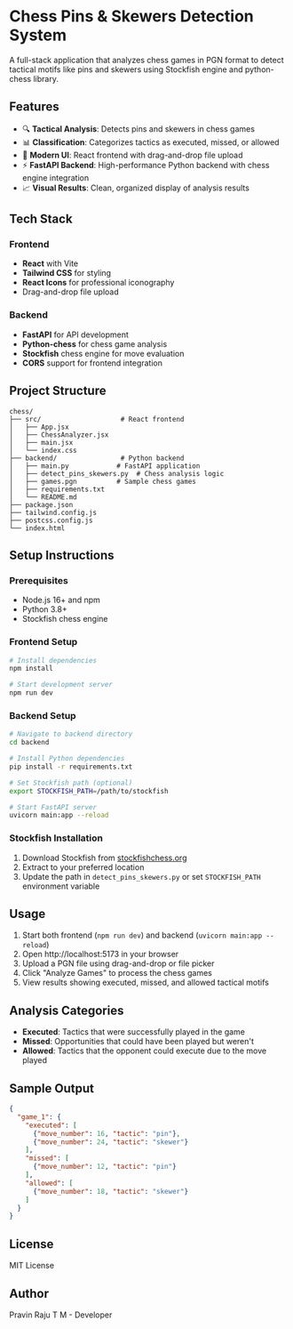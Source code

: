 # Chess Pins & Skewers Detection System

A full-stack application that analyzes chess games in PGN format to detect tactical motifs like pins and skewers using Stockfish engine and python-chess library.

## Features

- 🔍 **Tactical Analysis**: Detects pins and skewers in chess games
- 📊 **Classification**: Categorizes tactics as executed, missed, or allowed
- 🎨 **Modern UI**: React frontend with drag-and-drop file upload
- ⚡ **FastAPI Backend**: High-performance Python backend with chess engine integration
- 📈 **Visual Results**: Clean, organized display of analysis results

## Tech Stack

### Frontend
- **React** with Vite
- **Tailwind CSS** for styling
- **React Icons** for professional iconography
- Drag-and-drop file upload

### Backend
- **FastAPI** for API development
- **Python-chess** for chess game analysis
- **Stockfish** chess engine for move evaluation
- **CORS** support for frontend integration

## Project Structure

```
chess/
├── src/                    # React frontend
│   ├── App.jsx
│   ├── ChessAnalyzer.jsx
│   ├── main.jsx
│   └── index.css
├── backend/                # Python backend
│   ├── main.py            # FastAPI application
│   ├── detect_pins_skewers.py  # Chess analysis logic
│   ├── games.pgn          # Sample chess games
│   ├── requirements.txt
│   └── README.md
├── package.json
├── tailwind.config.js
├── postcss.config.js
└── index.html
```

## Setup Instructions

### Prerequisites
- Node.js 16+ and npm
- Python 3.8+
- Stockfish chess engine

### Frontend Setup
```bash
# Install dependencies
npm install

# Start development server
npm run dev
```

### Backend Setup
```bash
# Navigate to backend directory
cd backend

# Install Python dependencies
pip install -r requirements.txt

# Set Stockfish path (optional)
export STOCKFISH_PATH=/path/to/stockfish

# Start FastAPI server
uvicorn main:app --reload
```

### Stockfish Installation
1. Download Stockfish from [stockfishchess.org](https://stockfishchess.org/download/)
2. Extract to your preferred location
3. Update the path in `detect_pins_skewers.py` or set `STOCKFISH_PATH` environment variable

## Usage

1. Start both frontend (`npm run dev`) and backend (`uvicorn main:app --reload`)
2. Open http://localhost:5173 in your browser
3. Upload a PGN file using drag-and-drop or file picker
4. Click "Analyze Games" to process the chess games
5. View results showing executed, missed, and allowed tactical motifs

## Analysis Categories

- **Executed**: Tactics that were successfully played in the game
- **Missed**: Opportunities that could have been played but weren't
- **Allowed**: Tactics that the opponent could execute due to the move played

## Sample Output

```json
{
  "game_1": {
    "executed": [
      {"move_number": 16, "tactic": "pin"},
      {"move_number": 24, "tactic": "skewer"}
    ],
    "missed": [
      {"move_number": 12, "tactic": "pin"}
    ],
    "allowed": [
      {"move_number": 18, "tactic": "skewer"}
    ]
  }
}
```

## License

MIT License

## Author

Pravin Raju T M -  Developer

